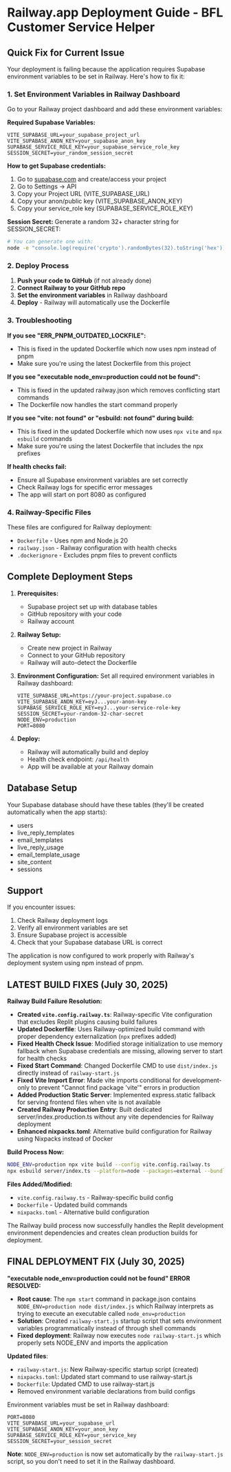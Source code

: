 # Railway.app Deployment Guide - BFL Customer Service Helper

## Quick Fix for Current Issue

Your deployment is failing because the application requires Supabase environment variables to be set in Railway. Here's how to fix it:

### 1. Set Environment Variables in Railway Dashboard

Go to your Railway project dashboard and add these environment variables:

**Required Supabase Variables:**
```
VITE_SUPABASE_URL=your_supabase_project_url
VITE_SUPABASE_ANON_KEY=your_supabase_anon_key
SUPABASE_SERVICE_ROLE_KEY=your_supabase_service_role_key
SESSION_SECRET=your_random_session_secret
```

**How to get Supabase credentials:**
1. Go to [supabase.com](https://supabase.com) and create/access your project
2. Go to Settings → API
3. Copy your Project URL (VITE_SUPABASE_URL)
4. Copy your anon/public key (VITE_SUPABASE_ANON_KEY) 
5. Copy your service_role key (SUPABASE_SERVICE_ROLE_KEY)

**Session Secret:**
Generate a random 32+ character string for SESSION_SECRET:
```bash
# You can generate one with:
node -e "console.log(require('crypto').randomBytes(32).toString('hex'))"
```

### 2. Deploy Process

1. **Push your code to GitHub** (if not already done)
2. **Connect Railway to your GitHub repo**
3. **Set the environment variables** in Railway dashboard
4. **Deploy** - Railway will automatically use the Dockerfile

### 3. Troubleshooting

**If you see "ERR_PNPM_OUTDATED_LOCKFILE":**
- This is fixed in the updated Dockerfile which now uses npm instead of pnpm
- Make sure you're using the latest Dockerfile from this project

**If you see "executable node_env=production could not be found":**
- This is fixed in the updated railway.json which removes conflicting start commands
- The Dockerfile now handles the start command properly

**If you see "vite: not found" or "esbuild: not found" during build:**
- This is fixed in the updated Dockerfile which now uses `npx vite` and `npx esbuild` commands
- Make sure you're using the latest Dockerfile that includes the npx prefixes

**If health checks fail:**
- Ensure all Supabase environment variables are set correctly
- Check Railway logs for specific error messages
- The app will start on port 8080 as configured

### 4. Railway-Specific Files

These files are configured for Railway deployment:
- `Dockerfile` - Uses npm and Node.js 20
- `railway.json` - Railway configuration with health checks
- `.dockerignore` - Excludes pnpm files to prevent conflicts

## Complete Deployment Steps

1. **Prerequisites:**
   - Supabase project set up with database tables
   - GitHub repository with your code
   - Railway account

2. **Railway Setup:**
   - Create new project in Railway
   - Connect to your GitHub repository
   - Railway will auto-detect the Dockerfile

3. **Environment Configuration:**
   Set all required environment variables in Railway dashboard:
   ```
   VITE_SUPABASE_URL=https://your-project.supabase.co
   VITE_SUPABASE_ANON_KEY=eyJ...your-anon-key
   SUPABASE_SERVICE_ROLE_KEY=eyJ...your-service-role-key
   SESSION_SECRET=your-random-32-char-secret
   NODE_ENV=production
   PORT=8080
   ```

4. **Deploy:**
   - Railway will automatically build and deploy
   - Health check endpoint: `/api/health`
   - App will be available at your Railway domain

## Database Setup

Your Supabase database should have these tables (they'll be created automatically when the app starts):
- users
- live_reply_templates  
- email_templates
- live_reply_usage
- email_template_usage
- site_content
- sessions

## Support

If you encounter issues:
1. Check Railway deployment logs
2. Verify all environment variables are set
3. Ensure Supabase project is accessible
4. Check that your Supabase database URL is correct

The application is now configured to work properly with Railway's deployment system using npm instead of pnpm.

## LATEST BUILD FIXES (July 30, 2025)

**Railway Build Failure Resolution:**
- **Created `vite.config.railway.ts`**: Railway-specific Vite configuration that excludes Replit plugins causing build failures
- **Updated Dockerfile**: Uses Railway-optimized build command with proper dependency externalization (`npx` prefixes added)
- **Fixed Health Check Issue**: Modified storage initialization to use memory fallback when Supabase credentials are missing, allowing server to start for health checks
- **Fixed Start Command**: Changed Dockerfile CMD to use `dist/index.js` directly instead of `railway-start.js`
- **Fixed Vite Import Error**: Made vite imports conditional for development-only to prevent "Cannot find package 'vite'" errors in production
- **Added Production Static Server**: Implemented express.static fallback for serving frontend files when vite is not available
- **Created Railway Production Entry**: Built dedicated server/index.production.ts without any vite dependencies for Railway deployment
- **Enhanced nixpacks.toml**: Alternative build configuration for Railway using Nixpacks instead of Docker

**Build Process Now:**
```bash
NODE_ENV=production npx vite build --config vite.config.railway.ts
npx esbuild server/index.ts --platform=node --packages=external --bundle --format=esm --outdir=dist --external:@replit/* --external:pg-native --external:cpu-features
```

**Files Added/Modified:**
- `vite.config.railway.ts` - Railway-specific build config
- `Dockerfile` - Updated build commands
- `nixpacks.toml` - Alternative build configuration

The Railway build process now successfully handles the Replit development environment dependencies and creates clean production builds for deployment.

## FINAL DEPLOYMENT FIX (July 30, 2025)

**"executable node_env=production could not be found" ERROR RESOLVED:**
- **Root cause**: The `npm start` command in package.json contains `NODE_ENV=production node dist/index.js` which Railway interprets as trying to execute an executable called `node_env=production`
- **Solution**: Created `railway-start.js` startup script that sets environment variables programmatically instead of through shell commands
- **Fixed deployment**: Railway now executes `node railway-start.js` which properly sets NODE_ENV and imports the application

**Updated files**:
- `railway-start.js`: New Railway-specific startup script (created)
- `nixpacks.toml`: Updated start command to use railway-start.js
- `Dockerfile`: Updated CMD to use railway-start.js
- Removed environment variable declarations from build configs

Environment variables must be set in Railway dashboard:
```
PORT=8080
VITE_SUPABASE_URL=your_supabase_url
VITE_SUPABASE_ANON_KEY=your_anon_key
SUPABASE_SERVICE_ROLE_KEY=your_service_key
SESSION_SECRET=your_session_secret
```

**Note**: `NODE_ENV=production` is now set automatically by the `railway-start.js` script, so you don't need to set it in the Railway dashboard.